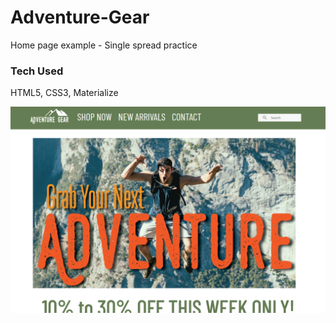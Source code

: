 # Adventure-Gear

Home page example - Single spread practice

### Tech Used

HTML5, CSS3, Materialize

![alt text](assets/images/prt_screen.png)